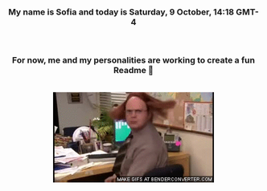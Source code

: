 


<div align="center">
<h3 >My name is Sofia and today is Saturday, 9 October, 14:18 GMT-4</h3><br>
<h3 >For now, me and my personalities are working to create a fun Readme 👋
</h3><br>
<img src='img/dwight.gif' alt='working...'/>
</div>
